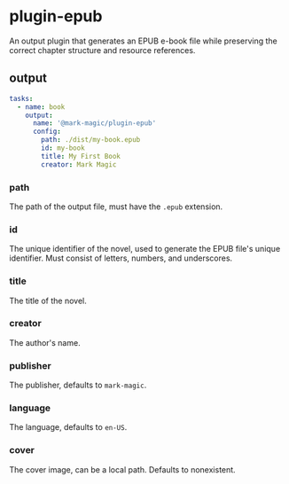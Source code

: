 # plugin-epub

An output plugin that generates an EPUB e-book file while preserving the correct chapter structure and resource references.

## output

```yaml
tasks:
  - name: book
    output:
      name: '@mark-magic/plugin-epub'
      config:
        path: ./dist/my-book.epub
        id: my-book
        title: My First Book
        creator: Mark Magic
```

### path

The path of the output file, must have the `.epub` extension.

### id

The unique identifier of the novel, used to generate the EPUB file's unique identifier. Must consist of letters, numbers, and underscores.

### title

The title of the novel.

### creator

The author's name.

### publisher

The publisher, defaults to `mark-magic`.

### language

The language, defaults to `en-US`.

### cover

The cover image, can be a local path. Defaults to nonexistent.
